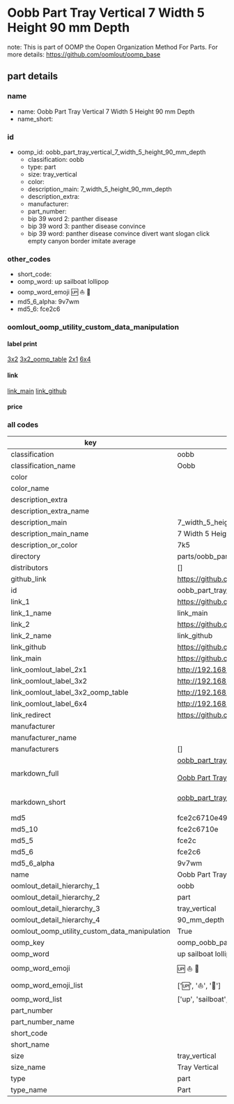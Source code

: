 # Oobb Part Tray Vertical 7 Width 5 Height 90 mm Depth  

note: This is part of OOMP the Oopen Organization Method For Parts. For more details: https://github.com/oomlout/oomp_base

##  part details
  







### name
* name: Oobb Part Tray Vertical 7 Width 5 Height 90 mm Depth
* name_short: 
### id
* oomp_id: oobb_part_tray_vertical_7_width_5_height_90_mm_depth
  * classification: oobb
  * type: part
  * size: tray_vertical
  * color: 
  * description_main: 7_width_5_height_90_mm_depth
  * description_extra: 
  * manufacturer: 
  * part_number: 
  * bip 39 word 2: panther disease
  * bip 39 word 3: panther disease convince
  * bip 39 word: panther disease convince divert want slogan click empty canyon border imitate average

### other_codes
* short_code: 
* oomp_word: up sailboat lollipop
* oomp_word_emoji :up: :sailboat: :lollipop:
* md5_6_alpha: 9v7wm
* md5_6: fce2c6






### oomlout_oomp_utility_custom_data_manipulation
#### label print
[3x2](http://192.168.1.245:1112/?label=oomp%209v7wm)
[3x2_oomp_table](http://192.168.1.108:1112/?label=oomp%209v7wm)
[2x1](http://192.168.1.242:1112/?label=oomp%209v7wm)
[6x4](http://192.168.1.55:1112/?label=oomp%209v7wm)    

#### link

[link_main](https://github.com/oomlout/oomlout_oomp_version_1_messy/tree/main/parts/oobb_part_tray_vertical_7_width_5_height_90_mm_depth) [link_github](https://github.com/oomlout/oomlout_oomp_version_1_messy/tree/main/parts/oobb_part_tray_vertical_7_width_5_height_90_mm_depth)                             

#### price







### all codes 
| key | value |  
| --- | --- |  
| classification | oobb |  
| classification_name | Oobb |  
| color |  |  
| color_name |  |  
| description_extra |  |  
| description_extra_name |  |  
| description_main | 7_width_5_height_90_mm_depth |  
| description_main_name | 7 Width 5 Height 90 mm Depth |  
| description_or_color | 7k5 |  
| directory | parts/oobb_part_tray_vertical_7_width_5_height_90_mm_depth |  
| distributors | [] |  
| github_link | https://github.com/oomlout/oomlout_oomp_part_src/tree/main/parts/oobb_part_tray_vertical_7_width_5_height_90_mm_depth |  
| id | oobb_part_tray_vertical_7_width_5_height_90_mm_depth |  
| link_1 | https://github.com/oomlout/oomlout_oomp_version_1_messy/tree/main/parts/oobb_part_tray_vertical_7_width_5_height_90_mm_depth |  
| link_1_name | link_main |  
| link_2 | https://github.com/oomlout/oomlout_oomp_version_1_messy/tree/main/parts/oobb_part_tray_vertical_7_width_5_height_90_mm_depth |  
| link_2_name | link_github |  
| link_github | https://github.com/oomlout/oomlout_oomp_version_1_messy/tree/main/parts/oobb_part_tray_vertical_7_width_5_height_90_mm_depth |  
| link_main | https://github.com/oomlout/oomlout_oomp_version_1_messy/tree/main/parts/oobb_part_tray_vertical_7_width_5_height_90_mm_depth |  
| link_oomlout_label_2x1 | http://192.168.1.242:1112/?label=oomp%209v7wm |  
| link_oomlout_label_3x2 | http://192.168.1.245:1112/?label=oomp%209v7wm |  
| link_oomlout_label_3x2_oomp_table | http://192.168.1.108:1112/?label=oomp%209v7wm |  
| link_oomlout_label_6x4 | http://192.168.1.55:1112/?label=oomp%209v7wm |  
| link_redirect | https://github.com/oomlout/oomlout_oomp_version_1_messy/tree/main/parts/oobb_part_tray_vertical_7_width_5_height_90_mm_depth |  
| manufacturer |  |  
| manufacturer_name |  |  
| manufacturers | [] |  
| markdown_full | [oobb_part_tray_vertical_7_width_5_height_90_mm_depth](none)<br>[](none)<br>[Oobb Part Tray Vertical 7 Width 5 Height 90 Mm Depth](none)<br><br> |  
| markdown_short | [oobb_part_tray_vertical_7_width_5_height_90_mm_depth](none)<br><br> |  
| md5 | fce2c6710e4925572ffb73fc5f0fc4fe |  
| md5_10 | fce2c6710e |  
| md5_5 | fce2c |  
| md5_6 | fce2c6 |  
| md5_6_alpha | 9v7wm |  
| name | Oobb Part Tray Vertical 7 Width 5 Height 90 mm Depth |  
| oomlout_detail_hierarchy_1 | oobb |  
| oomlout_detail_hierarchy_2 | part |  
| oomlout_detail_hierarchy_3 | tray_vertical |  
| oomlout_detail_hierarchy_4 | 90_mm_depth |  
| oomlout_oomp_utility_custom_data_manipulation | True |  
| oomp_key | oomp_oobb_part_tray_vertical_7_width_5_height_90_mm_depth |  
| oomp_word | up sailboat lollipop |  
| oomp_word_emoji | :up: :sailboat: :lollipop: |  
| oomp_word_emoji_list | [':up:', ':sailboat:', ':lollipop:'] |  
| oomp_word_list | ['up', 'sailboat', 'lollipop'] |  
| part_number |  |  
| part_number_name |  |  
| short_code |  |  
| short_name |  |  
| size | tray_vertical |  
| size_name | Tray Vertical |  
| type | part |  
| type_name | Part |  
